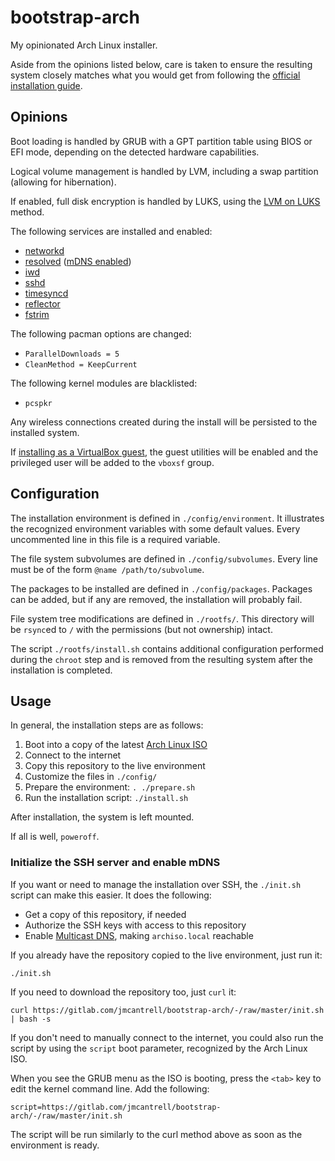 # bootstrap-arch

My opinionated Arch Linux installer.

Aside from the opinions listed below, care is taken to ensure the
resulting system closely matches what you would get from following the
[official installation guide][install].

## Opinions

Boot loading is handled by GRUB with a GPT partition table using BIOS
or EFI mode, depending on the detected hardware capabilities.

Logical volume management is handled by LVM, including a swap
partition (allowing for hibernation).

If enabled, full disk encryption is handled by LUKS, using the [LVM on
LUKS][lvm-on-luks] method.

The following services are installed and enabled:

- [networkd][networkd]
- [resolved][resolved] ([mDNS enabled][mdns])
- [iwd][iwd]
- [sshd][sshd]
- [timesyncd][timesyncd]
- [reflector][reflector]
- [fstrim][ssd]

The following pacman options are changed:

- `ParallelDownloads = 5`
- `CleanMethod = KeepCurrent`

The following kernel modules are blacklisted:

- `pcspkr`

Any wireless connections created during the install will be persisted
to the installed system.

If [installing as a VirtualBox guest][vbox-guest], the guest utilities will be
enabled and the privileged user will be added to the `vboxsf` group.

## Configuration

The installation environment is defined in `./config/environment`. It
illustrates the recognized environment variables with some default
values. Every uncommented line in this file is a required variable.

The file system subvolumes are defined in `./config/subvolumes`. Every
line must be of the form `@name /path/to/subvolume`.

The packages to be installed are defined in `./config/packages`.
Packages can be added, but if any are removed, the installation will
probably fail.

File system tree modifications are defined in `./rootfs/`. This
directory will be `rsync`ed to `/` with the permissions (but not
ownership) intact.

The script `./rootfs/install.sh` contains additional configuration
performed during the `chroot` step and is removed from the resulting
system after the installation is completed.

## Usage

In general, the installation steps are as follows:

1. Boot into a copy of the latest [Arch Linux ISO][archiso]
1. Connect to the internet
1. Copy this repository to the live environment
1. Customize the files in `./config/`
1. Prepare the environment: `. ./prepare.sh`
1. Run the installation script: `./install.sh`

After installation, the system is left mounted.

If all is well, `poweroff`.

### Initialize the SSH server and enable mDNS

If you want or need to manage the installation over SSH, the
`./init.sh` script can make this easier. It does the following:

- Get a copy of this repository, if needed
- Authorize the SSH keys with access to this repository
- Enable [Multicast DNS][mdns], making `archiso.local` reachable

If you already have the repository copied to the live environment,
just run it:

```
./init.sh
```

If you need to download the repository too, just `curl` it:

```
curl https://gitlab.com/jmcantrell/bootstrap-arch/-/raw/master/init.sh | bash -s
```

If you don't need to manually connect to the internet, you could also
run the script by using the `script` boot parameter, recognized by the
Arch Linux ISO.

When you see the GRUB menu as the ISO is booting, press the `<tab>`
key to edit the kernel command line. Add the following:

```
script=https://gitlab.com/jmcantrell/bootstrap-arch/-/raw/master/init.sh
```

The script will be run similarly to the curl method above as soon as
the environment is ready.

[install]: https://wiki.archlinux.org/title/Installation_guide
[lvm-on-luks]: https://wiki.archlinux.org/title/Dm-crypt/Encrypting_an_entire_system#LVM_on_LUKS
[networkd]: https://wiki.archlinux.org/title/Systemd-networkd
[resolved]: https://wiki.archlinux.org/title/Systemd-resolved
[mdns]: https://wiki.archlinux.org/title/Systemd-resolved#mDNS
[iwd]: https://wiki.archlinux.org/title/Iwd
[sshd]: https://wiki.archlinux.org/title/OpenSSH#Server_usage
[timesyncd]: https://wiki.archlinux.org/title/Systemd-timesyncd
[reflector]: https://wiki.archlinux.org/title/Reflector
[ssd]: https://wiki.archlinux.org/title/Solid_state_drive
[vbox-guest]: https://wiki.archlinux.org/title/VirtualBox/Install_Arch_Linux_as_a_guest
[archiso]: https://archlinux.org/download/
